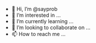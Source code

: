 - 👋 Hi, I’m @sayprob
- 👀 I’m interested in ...
- 🌱 I’m currently learning ...
- 💞️ I’m looking to collaborate on ...
- 📫 How to reach me ...

<!---
sayprob/sayprob is a ✨ special ✨ repository because its `README.md` (this file) appears on your GitHub profile.
You can click the Preview link to take a look at your changes.
--->
